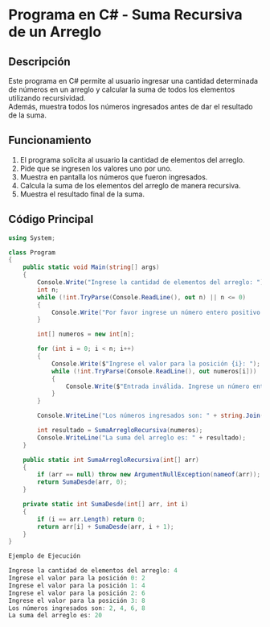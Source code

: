 # Programa en C# - Suma Recursiva de un Arreglo

## Descripción
Este programa en C# permite al usuario ingresar una cantidad determinada de números en un arreglo y calcular la suma de todos los elementos utilizando recursividad.  
Además, muestra todos los números ingresados antes de dar el resultado de la suma.

## Funcionamiento
1. El programa solicita al usuario la cantidad de elementos del arreglo.
2. Pide que se ingresen los valores uno por uno.
3. Muestra en pantalla los números que fueron ingresados.
4. Calcula la suma de los elementos del arreglo de manera recursiva.
5. Muestra el resultado final de la suma.

## Código Principal
```csharp
using System;

class Program
{
    public static void Main(string[] args)
    {
        Console.Write("Ingrese la cantidad de elementos del arreglo: ");
        int n;
        while (!int.TryParse(Console.ReadLine(), out n) || n <= 0)
        {
            Console.Write("Por favor ingrese un número entero positivo: ");
        }

        int[] numeros = new int[n];

        for (int i = 0; i < n; i++)
        {
            Console.Write($"Ingrese el valor para la posición {i}: ");
            while (!int.TryParse(Console.ReadLine(), out numeros[i]))
            {
                Console.Write($"Entrada inválida. Ingrese un número entero para la posición {i}: ");
            }
        }

        Console.WriteLine("Los números ingresados son: " + string.Join(", ", numeros));

        int resultado = SumaArregloRecursiva(numeros);
        Console.WriteLine("La suma del arreglo es: " + resultado);
    }

    public static int SumaArregloRecursiva(int[] arr)
    {
        if (arr == null) throw new ArgumentNullException(nameof(arr));
        return SumaDesde(arr, 0);
    }

    private static int SumaDesde(int[] arr, int i)
    {
        if (i == arr.Length) return 0;
        return arr[i] + SumaDesde(arr, i + 1);
    }
}

Ejemplo de Ejecución

Ingrese la cantidad de elementos del arreglo: 4
Ingrese el valor para la posición 0: 2
Ingrese el valor para la posición 1: 4
Ingrese el valor para la posición 2: 6
Ingrese el valor para la posición 3: 8
Los números ingresados son: 2, 4, 6, 8
La suma del arreglo es: 20
